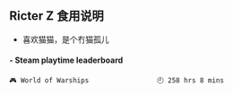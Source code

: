 ## Ricter Z 食用说明
- 喜欢猫猫，是个冇猫孤儿

<!-- steam-box start -->
#### - Steam playtime leaderboard
```text
🎮 World of Warships                 🕘 258 hrs 8 mins
```
<!-- Powered by https://github.com/YouEclipse/steam-box . -->
<!-- steam-box end -->
